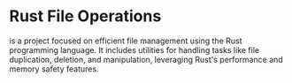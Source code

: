 # Rust File Operations
is a project focused on efficient file management using the Rust programming language. It includes utilities for handling tasks like file duplication, deletion, and manipulation, leveraging Rust's performance and memory safety features.
